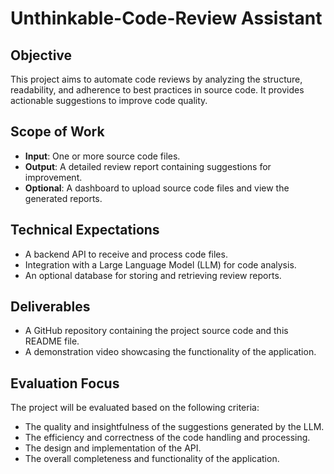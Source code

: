 # Unthinkable-Code-Review Assistant

## Objective

This project aims to automate code reviews by analyzing the structure, readability, and adherence to best practices in source code. It provides actionable suggestions to improve code quality.

## Scope of Work

-   **Input**: One or more source code files.
-   **Output**: A detailed review report containing suggestions for improvement.
-   **Optional**: A dashboard to upload source code files and view the generated reports.

## Technical Expectations

-   A backend API to receive and process code files.
-   Integration with a Large Language Model (LLM) for code analysis.
-   An optional database for storing and retrieving review reports.

## Deliverables

-   A GitHub repository containing the project source code and this README file.
-   A demonstration video showcasing the functionality of the application.

## Evaluation Focus

The project will be evaluated based on the following criteria:

-   The quality and insightfulness of the suggestions generated by the LLM.
-   The efficiency and correctness of the code handling and processing.
-   The design and implementation of the API.
-   The overall completeness and functionality of the application.
